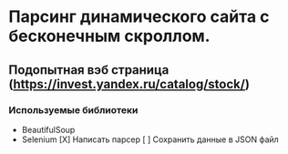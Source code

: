 # Парсинг динамического сайта с бесконечным скроллом.
## Подопытная вэб страница **(https://invest.yandex.ru/catalog/stock/)**
### Используемые библиотеки
  - BeautifulSoup
  - Selenium
[X] Написать парсер
[ ] Сохранить данные в JSON файл

 
